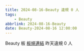 ```yaml
---
title: 2024-08-16-Beauty 違規 0 人
tags:
    - Beauty
abbrlink: 2024-08-16-Beauty
date: Beauty-2024-08-16 12:00:00
---
```

Beauty 板 [板規連結](https://www.ptt.cc/bbs/Beauty/M.1630069980.A.84B.html)
昨天違規 0 人
